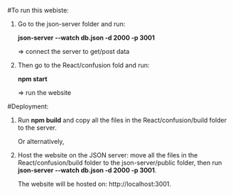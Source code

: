 #To run this webiste:

1. Go to the json-server folder and run: 
	
   **json-server --watch db.json -d 2000 -p 3001**
	
   => connect the server to get/post data

2. Then go to the React/confusion fold and run: 

   **npm start**
	
   => run the website


#Deployment:

1. Run **npm build** and copy all the files in the React/confusion/build folder to the server.

   Or alternatively,

2. Host the website on the JSON server: move all the files in the React/confusion/build folder to the json-server/public folder, then run **json-server --watch db.json -d 2000 -p 3001**. 

   The website will be hosted on: http://localhost:3001.